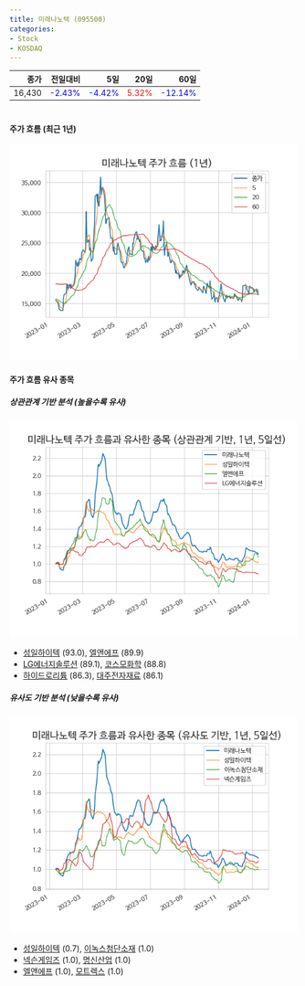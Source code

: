 ```yaml
---
title: 미래나노텍 (095500)
categories:
- Stock
- KOSDAQ
---
```


|종가|전일대비|5일|20일|60일|
|---:|-------:|--:|---:|---:|
|16,430|<span style="color: blue">-2.43%</span>|<span style="color: blue">-4.42%</span>|<span style="color: red">5.32%</span>|<span style="color: blue">-12.14%</span>|

<!-- more -->
#
#### 주가 흐름 (최근 1년)
![095500](/assets/images/stock/095500.png)


#### 주가 흐름 유사 종목


##### 상관관계 기반 분석 (높을수록 유사)
![095500](/assets/images/stock/095500_corr.png)
- [성일하이텍](/365340/) (93.0), [엘앤에프](/066970/) (89.9)
- [LG에너지솔루션](/373220/) (89.1), [코스모화학](/005420/) (88.8)
- [하이드로리튬](/101670/) (86.3), [대주전자재료](/078600/) (86.1)


##### 유사도 기반 분석 (낮을수록 유사)	
![095500](/assets/images/stock/095500_sim.png)
- [성일하이텍](/365340/) (0.7), [이녹스첨단소재](/272290/) (1.0)
- [넥슨게임즈](/225570/) (1.0), [명신산업](/009900/) (1.0)
- [엘앤에프](/066970/) (1.0), [모트렉스](/118990/) (1.0)